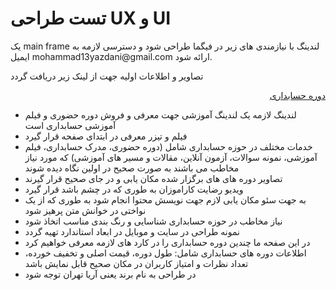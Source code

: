 <h1>تست طراحی UX و UI</h1>

<p>یک main frame لندینگ با نیازمندی های زیر در فیگما طراحی شود و دسترسی لازمه به ایمیل mohammad13yazdani@gmail.com ارائه شود.</p>
<p>تصاویر و اطلاعات اولیه جهت از لینک زیر دریافت گردد</p>
<p><a style="display: block; text-align: right;" href="https://www.aryatehran.com/course/%D8%AF%D9%88%D8%B1%D9%87-%D8%AD%D8%B3%D8%A7%D8%A8%D8%AF%D8%A7%D8%B1%DB%8C-%D8%A8%D8%A7%D8%B2%D8%A7%D8%B1-%DA%A9%D8%A7%D8%B1/">دوره حسابداری</a></p>
<ul>
  <li>لندینگ لازمه یک لندینگ آموزشی جهت معرفی و فروش دوره حضوری و فیلم آموزشی حسابداری است</li>
  <li>فیلم و تیزر معرفی در ابتدای صفحه قرار گیرد</li>
  <li>خدمات مختلف در حوزه حسابداری شامل (دوره حضوری، مدرک حسابداری، فیلم آموزشی، نمونه سوالات، آزمون آنلاین، مقالات و مسیر های آموزشی) که مورد نیاز مخاطب می باشند به صورت صحیح در اولین نگاه دیده شوند</li>
  <li>تصاویر دوره های های برگزار شده مکان یابی و در جای صحیح قرار گیرند</li>
  <li>ویدیو رضایت کاراموزان به طوری که در چشم باشد قرار گیرد</li>
  <li>به جهت سئو مکان یابی لازم جهت نویسش محتوا انجام شود به طوری که از یک نواختی در خوانش متن پرهیز شود</li>
  <li>نیاز مخاطب در حوزه حسابداری شناسایی و رنگ بندی مناسب اتخاذ شود</li>
  <li>نمونه طراحی در سایت و موبایل در ابعاد استاندارد تهیه گردد</li>
  <li>در این صفحه ما چندین دوره حسابداری را در کارد های لازمه معرفی خواهیم کرد</li>
  <li>اطلاعات دوره های حسابداری شامل: طول دوره، قیمت اصلی و تخفیف خورده، تعداد نظرات و امتیاز کاربران در مکان صحیح قابل نمایش باشد</li>
  <li>در طراحی به نام برند یعنی آریا تهران توجه شود</li>
</ul>
